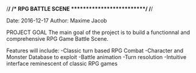 /********************************************/
/* RPG BATTLE SCENE *************************/
/********************************************/

Date: 2016-12-17
Author: Maxime Jacob

PROJECT GOAL
The main goal of the project is to build a functionnal and comprehensive RPG Game Battle Scene.

Features will include:
-Classic turn based RPG Combat
-Character and Monster Database to exploit
-Battle animation
-Turn resolution
-Intuitive interface reminescent of classic RPG games
